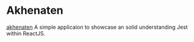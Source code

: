 # Akhenaten
[akhenaten](https://github.com/elwood777/akhenaten)
A simple applicaion to showcase an solid understanding Jest within ReactJS.